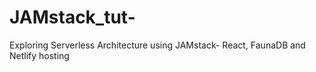# JAMstack_tut-
Exploring Serverless Architecture using JAMstack- React, FaunaDB and Netlify hosting
